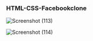 ### HTML-CSS-Facebookclone

![Screenshot (113)](https://user-images.githubusercontent.com/91980956/142771715-8edad569-6f31-4bc7-8a21-803c7fc125cc.png)

![Screenshot (114)](https://user-images.githubusercontent.com/91980956/143039096-91bbc506-fb94-4dc2-9648-850e700dfb06.png)

